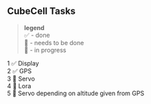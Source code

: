 ## CubeCell Tasks
> **legend** <br> 
✅ - done <br>
🔳 - needs to be done<br>
💬 - in progress<br>

1 ✅ Display <br>
2 ✅ GPS <br>
3 🔳 Servo <br>
4 🔳 Lora <br>
5 🔳 Servo depending on altitude given from GPS <br>
